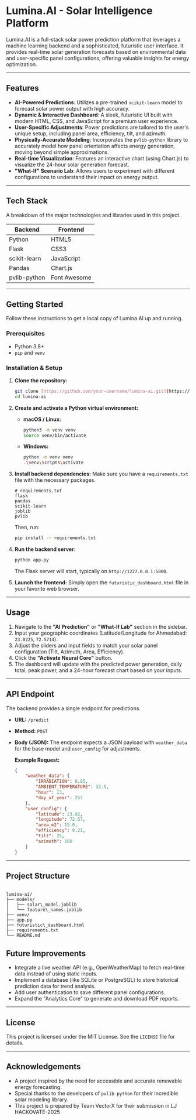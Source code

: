 # Lumina.AI - Solar Intelligence Platform

Lumina.AI is a full-stack solar power prediction platform that leverages a machine learning backend and a sophisticated, futuristic user interface. It provides real-time solar generation forecasts based on environmental data and user-specific panel configurations, offering valuable insights for energy optimization.

---

## Features

-   **AI-Powered Predictions**: Utilizes a pre-trained `scikit-learn` model to forecast solar power output with high accuracy.
-   **Dynamic & Interactive Dashboard**: A sleek, futuristic UI built with modern HTML, CSS, and JavaScript for a premium user experience.
-   **User-Specific Adjustments**: Power predictions are tailored to the user's unique setup, including panel area, efficiency, tilt, and azimuth.
-   **Physically-Accurate Modeling**: Incorporates the `pvlib-python` library to accurately model how panel orientation affects energy generation, moving beyond simple approximations.
-   **Real-time Visualization**: Features an interactive chart (using Chart.js) to visualize the 24-hour solar generation forecast.
-   **"What-If" Scenario Lab**: Allows users to experiment with different configurations to understand their impact on energy output.

---

## Tech Stack

A breakdown of the major technologies and libraries used in this project.

| Backend            | Frontend      |
| ------------------ | ------------- |
| Python             | HTML5         |
| Flask              | CSS3          |
| scikit-learn       | JavaScript    |
| Pandas             | Chart.js      |
| pvlib-python       | Font Awesome  |

---

## Getting Started

Follow these instructions to get a local copy of Lumina.AI up and running.

### Prerequisites

-   Python 3.8+
-   `pip` and `venv`

### Installation & Setup

1.  **Clone the repository:**
    ```sh
    git clone [https://github.com/your-username/lumina-ai.git](https://github.com/your-username/lumina-ai.git)
    cd lumina-ai
    ```

2.  **Create and activate a Python virtual environment:**
    * **macOS / Linux:**
        ```sh
        python3 -m venv venv
        source venv/bin/activate
        ```
    * **Windows:**
        ```sh
        python -m venv venv
        .\venv\Scripts\activate
        ```

3.  **Install backend dependencies:**
    Make sure you have a `requirements.txt` file with the necessary packages.
    ```
    # requirements.txt
    flask
    pandas
    scikit-learn
    joblib
    pvlib
    ```
    Then, run:
    ```sh
    pip install -r requirements.txt
    ```

4.  **Run the backend server:**
    ```sh
    python app.py
    ```
    The Flask server will start, typically on `http://1227.0.0.1:5000`.

5.  **Launch the frontend:**
    Simply open the `futuristic_dashboard.html` file in your favorite web browser.

---

## Usage

1.  Navigate to the **"AI Prediction"** or **"What-If Lab"** section in the sidebar.
2.  Input your geographic coordinates (Latitude/Longitude for Ahmedabad: `23.0225`, `72.5714`).
3.  Adjust the sliders and input fields to match your solar panel configuration (Tilt, Azimuth, Area, Efficiency).
4.  Click the **"Activate Neural Core"** button.
5.  The dashboard will update with the predicted power generation, daily total, peak power, and a 24-hour forecast chart based on your inputs.

---

## API Endpoint

The backend provides a single endpoint for predictions.

-   **URL:** `/predict`
-   **Method:** `POST`
-   **Body (JSON):** The endpoint expects a JSON payload with `weather_data` for the base model and `user_config` for adjustments.

    **Example Request:**
    ```json
    {
        "weather_data": {
            "IRRADIATION": 0.85,
            "AMBIENT_TEMPERATURE": 32.5,
            "hour": 13,
            "day_of_year": 257
        },
        "user_config": {
            "latitude": 23.02,
            "longitude": 72.57,
            "area_m2": 15.0,
            "efficiency": 0.21,
            "tilt": 25,
            "azimuth": 180
        }
    }
    ```

---

## Project Structure

```

lumina-ai/
├── models/
│   ├── solar\_model.joblib
│   └── feature\_names.joblib
├── venv/
├── app.py
├── futuristic\_dashboard.html
├── requirements.txt
└── README.md
```


## Future Improvements

-   Integrate a live weather API (e.g., OpenWeatherMap) to fetch real-time data instead of using static inputs.
-   Implement a database (like SQLite or PostgreSQL) to store historical prediction data for trend analysis.
-   Add user authentication to save different panel configurations.
-   Expand the "Analytics Core" to generate and download PDF reports.

---

## License

This project is licensed under the MIT License. See the `LICENSE` file for details.

---

## Acknowledgements

-   A project inspired by the need for accessible and accurate renewable energy forecasting.
-   Special thanks to the developers of `pvlib-python` for their incredible solar modeling library.
-   This project is prepared by Team VectorX for their submission in LJ HACKOVATE-2025
```
